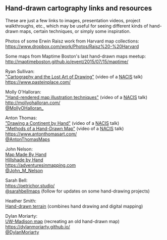 ## Hand-drawn cartography links and resources

These are just a few links to images, presentation videos, project walkthroughs, etc., which may be useful for seeing different kinds of hand-drawn maps, certain techniques, or simply some inspiration.

Photos of some Erwin Raisz work from Harvard map collections:  
https://www.dropbox.com/work/Photos/Raisz%20-%20Harvard

Some maps from Maptime Boston's last hand-drawn maps meetup:  
http://maptimeboston.github.io/event/2015/07/15/maptime/

Ryan Sullivan:  
["Cartography and the Lost Art of Drawing"](https://www.youtube.com/watch?v=bMPc3brhDp8&list=PLcBEhOBZvhcZDVdpArfkQwUkDPPCqYEYl&index=13&t=0s) (video of a [NACIS](http://nacis.org) talk)  
https://www.pasteinplace.com/

Molly O'Halloran:  
["Hand-rendered map illustration techniques"](https://www.youtube.com/watch?v=bMPc3brhDp8&list=PLcBEhOBZvhcZDVdpArfkQwUkDPPCqYEYl&index=13&t=0s) (video of a [NACIS](http://nacis.org) talk)
http://mollyohalloran.com/  
[@MollyOHalloran_](http://twitter.com/MollyOHalloran_)

Anton Thomas:  
["Drawing a Continent by Hand"](https://www.youtube.com/watch?v=B20WKWnDmRQ) (video of a [NACIS](http://nacis.org) talk)  
["Methods of a Hand-Drawn Map"](https://www.youtube.com/watch?v=4HpmWkBCFOE&list=PLcBEhOBZvhcbCmudmUFhSJxqfitpt9Jpo&index=13) (video of a [NACIS](http://nacis.org) talk)  
https://www.antonthomasart.com/  
[@AntonThomasMaps](http://twitter.com/AntonThomasMaps)

John Nelson:  
[Map Made By Hand](https://adventuresinmapping.com/2017/12/13/map-made-by-hand/)  
[Hillshade by Hand](https://adventuresinmapping.com/2017/12/18/hillshade-by-hand/)  
https://adventuresinmapping.com  
[@John_M_Nelson](http://twitter.com/John_M_Nelson)

Sarah Bell:  
https://petrichor.studio/  
[@sarahbellmaps](http://twitter.com/sarahbellmaps) (follow for updates on some hand-drawing projects)

Heather Smith:  
[Hand-drawn terrain](https://www.esri.com/arcgis-blog/products/arcgis-pro/mapping/hand-drawn-terrain-cartography-in-arcgis-pro/) (combines hand drawing and digital mapping)  

Dylan Moriarty:  
[UW-Madison map](https://dylanmoriarty.github.io/blog/uw-madison-map.html) (recreating an old hand-drawn map)  
https://dylanmoriarty.github.io/  
[@DylanMoriarty](http://twitter.com/DylanMoriarty)
